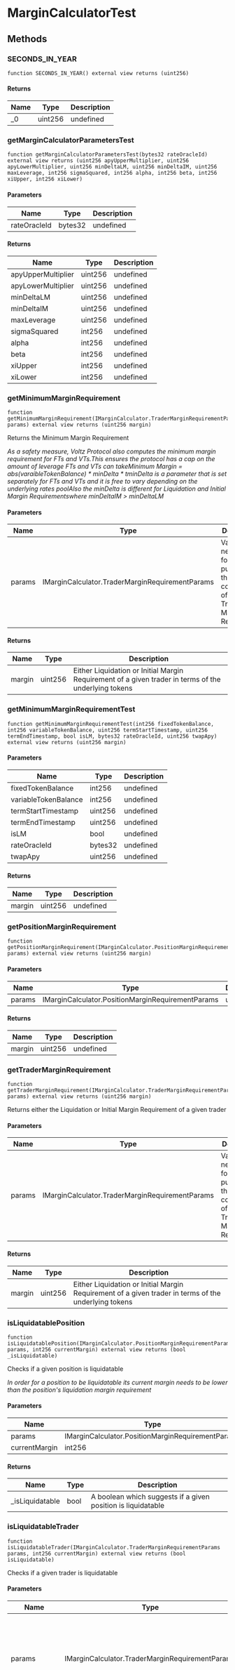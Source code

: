# MarginCalculatorTest









## Methods

### SECONDS_IN_YEAR

```solidity
function SECONDS_IN_YEAR() external view returns (uint256)
```






#### Returns

| Name | Type | Description |
|---|---|---|
| _0 | uint256 | undefined

### getMarginCalculatorParametersTest

```solidity
function getMarginCalculatorParametersTest(bytes32 rateOracleId) external view returns (uint256 apyUpperMultiplier, uint256 apyLowerMultiplier, uint256 minDeltaLM, uint256 minDeltaIM, uint256 maxLeverage, int256 sigmaSquared, int256 alpha, int256 beta, int256 xiUpper, int256 xiLower)
```





#### Parameters

| Name | Type | Description |
|---|---|---|
| rateOracleId | bytes32 | undefined

#### Returns

| Name | Type | Description |
|---|---|---|
| apyUpperMultiplier | uint256 | undefined
| apyLowerMultiplier | uint256 | undefined
| minDeltaLM | uint256 | undefined
| minDeltaIM | uint256 | undefined
| maxLeverage | uint256 | undefined
| sigmaSquared | int256 | undefined
| alpha | int256 | undefined
| beta | int256 | undefined
| xiUpper | int256 | undefined
| xiLower | int256 | undefined

### getMinimumMarginRequirement

```solidity
function getMinimumMarginRequirement(IMarginCalculator.TraderMarginRequirementParams params) external view returns (uint256 margin)
```

Returns the Minimum Margin Requirement

*As a safety measure, Voltz Protocol also computes the minimum margin requirement for FTs and VTs.This ensures the protocol has a cap on the amount of leverage FTs and VTs can takeMinimum Margin = abs(varaibleTokenBalance) * minDelta * tminDelta is a parameter that is set separately for FTs and VTs and it is free to vary depending on the underlying rates poolAlso the minDelta is different for Liquidation and Initial Margin Requirementswhere minDeltaIM &gt; minDeltaLM*

#### Parameters

| Name | Type | Description |
|---|---|---|
| params | IMarginCalculator.TraderMarginRequirementParams | Values necessary for the purposes of the computation of the Trader Margin Requirement

#### Returns

| Name | Type | Description |
|---|---|---|
| margin | uint256 | Either Liquidation or Initial Margin Requirement of a given trader in terms of the underlying tokens    

### getMinimumMarginRequirementTest

```solidity
function getMinimumMarginRequirementTest(int256 fixedTokenBalance, int256 variableTokenBalance, uint256 termStartTimestamp, uint256 termEndTimestamp, bool isLM, bytes32 rateOracleId, uint256 twapApy) external view returns (uint256 margin)
```





#### Parameters

| Name | Type | Description |
|---|---|---|
| fixedTokenBalance | int256 | undefined
| variableTokenBalance | int256 | undefined
| termStartTimestamp | uint256 | undefined
| termEndTimestamp | uint256 | undefined
| isLM | bool | undefined
| rateOracleId | bytes32 | undefined
| twapApy | uint256 | undefined

#### Returns

| Name | Type | Description |
|---|---|---|
| margin | uint256 | undefined

### getPositionMarginRequirement

```solidity
function getPositionMarginRequirement(IMarginCalculator.PositionMarginRequirementParams params) external view returns (uint256 margin)
```





#### Parameters

| Name | Type | Description |
|---|---|---|
| params | IMarginCalculator.PositionMarginRequirementParams | undefined

#### Returns

| Name | Type | Description |
|---|---|---|
| margin | uint256 | undefined

### getTraderMarginRequirement

```solidity
function getTraderMarginRequirement(IMarginCalculator.TraderMarginRequirementParams params) external view returns (uint256 margin)
```

Returns either the Liquidation or Initial Margin Requirement of a given trader



#### Parameters

| Name | Type | Description |
|---|---|---|
| params | IMarginCalculator.TraderMarginRequirementParams | Values necessary for the purposes of the computation of the Trader Margin Requirement

#### Returns

| Name | Type | Description |
|---|---|---|
| margin | uint256 | Either Liquidation or Initial Margin Requirement of a given trader in terms of the underlying tokens

### isLiquidatablePosition

```solidity
function isLiquidatablePosition(IMarginCalculator.PositionMarginRequirementParams params, int256 currentMargin) external view returns (bool _isLiquidatable)
```

Checks if a given position is liquidatable

*In order for a position to be liquidatable its current margin needs to be lower than the position&#39;s liquidation margin requirement*

#### Parameters

| Name | Type | Description |
|---|---|---|
| params | IMarginCalculator.PositionMarginRequirementParams | undefined
| currentMargin | int256 | undefined

#### Returns

| Name | Type | Description |
|---|---|---|
| _isLiquidatable | bool | A boolean which suggests if a given position is liquidatable

### isLiquidatableTrader

```solidity
function isLiquidatableTrader(IMarginCalculator.TraderMarginRequirementParams params, int256 currentMargin) external view returns (bool isLiquidatable)
```

Checks if a given trader is liquidatable



#### Parameters

| Name | Type | Description |
|---|---|---|
| params | IMarginCalculator.TraderMarginRequirementParams | Values necessary for the purposes of the computation of the Trader Margin Requirement
| currentMargin | int256 | Current margin of a trader in terms of the underlying tokens (18 decimals)

#### Returns

| Name | Type | Description |
|---|---|---|
| isLiquidatable | bool | A boolean which suggests if a given trader is liquidatable

### setMarginCalculatorParameters

```solidity
function setMarginCalculatorParameters(IMarginCalculator.MarginCalculatorParameters marginCalculatorParameters, bytes32 rateOracleId) external nonpayable
```





#### Parameters

| Name | Type | Description |
|---|---|---|
| marginCalculatorParameters | IMarginCalculator.MarginCalculatorParameters | undefined
| rateOracleId | bytes32 | undefined

### setMarginCalculatorParametersTest

```solidity
function setMarginCalculatorParametersTest(bytes32 rateOracleId, uint256 apyUpperMultiplier, uint256 apyLowerMultiplier, uint256 minDeltaLM, uint256 minDeltaIM, uint256 maxLeverage, int256 sigmaSquared, int256 alpha, int256 beta, int256 xiUpper, int256 xiLower) external nonpayable
```





#### Parameters

| Name | Type | Description |
|---|---|---|
| rateOracleId | bytes32 | undefined
| apyUpperMultiplier | uint256 | undefined
| apyLowerMultiplier | uint256 | undefined
| minDeltaLM | uint256 | undefined
| minDeltaIM | uint256 | undefined
| maxLeverage | uint256 | undefined
| sigmaSquared | int256 | undefined
| alpha | int256 | undefined
| beta | int256 | undefined
| xiUpper | int256 | undefined
| xiLower | int256 | undefined




## Errors

### PRBMathSD59x18__DivInputTooSmall

```solidity
error PRBMathSD59x18__DivInputTooSmall()
```

Emitted when one of the inputs is MIN_SD59x18.




### PRBMathSD59x18__DivOverflow

```solidity
error PRBMathSD59x18__DivOverflow(uint256 rAbs)
```

Emitted when one of the intermediary unsigned results overflows SD59x18.



#### Parameters

| Name | Type | Description |
|---|---|---|
| rAbs | uint256 | undefined |

### PRBMathSD59x18__MulInputTooSmall

```solidity
error PRBMathSD59x18__MulInputTooSmall()
```

Emitted when one of the inputs is MIN_SD59x18.




### PRBMathSD59x18__MulOverflow

```solidity
error PRBMathSD59x18__MulOverflow(uint256 rAbs)
```

Emitted when the intermediary absolute result overflows SD59x18.



#### Parameters

| Name | Type | Description |
|---|---|---|
| rAbs | uint256 | undefined |

### PRBMathSD59x18__SqrtNegativeInput

```solidity
error PRBMathSD59x18__SqrtNegativeInput(int256 x)
```

Emitted when the input is negative.



#### Parameters

| Name | Type | Description |
|---|---|---|
| x | int256 | undefined |

### PRBMathSD59x18__SqrtOverflow

```solidity
error PRBMathSD59x18__SqrtOverflow(int256 x)
```

Emitted when the calculating the square root overflows SD59x18.



#### Parameters

| Name | Type | Description |
|---|---|---|
| x | int256 | undefined |

### PRBMathUD60x18__SubUnderflow

```solidity
error PRBMathUD60x18__SubUnderflow(uint256 x, uint256 y)
```

Emitted when subtraction underflows UD60x18.



#### Parameters

| Name | Type | Description |
|---|---|---|
| x | uint256 | undefined |
| y | uint256 | undefined |

### PRBMath__MulDivFixedPointOverflow

```solidity
error PRBMath__MulDivFixedPointOverflow(uint256 prod1)
```

Emitted when the result overflows uint256.



#### Parameters

| Name | Type | Description |
|---|---|---|
| prod1 | uint256 | undefined |

### PRBMath__MulDivOverflow

```solidity
error PRBMath__MulDivOverflow(uint256 prod1, uint256 denominator)
```

Emitted when the result overflows uint256.



#### Parameters

| Name | Type | Description |
|---|---|---|
| prod1 | uint256 | undefined |
| denominator | uint256 | undefined |


